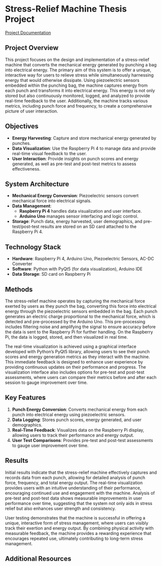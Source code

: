 # Stress-Relief Machine Thesis Project
[Project Documentation](https://drive.google.com/file/d/1iMPNBOdpfOEvFFSqey7Y29en5z9UktFZ/view?usp=drive_link)

## Project Overview
This project focuses on the design and implementation of a stress-relief machine that converts the mechanical energy generated by punching a bag into electrical energy. The primary aim of this system is to offer a unique, interactive way for users to relieve stress while simultaneously harnessing energy that would otherwise dissipate. Using piezoelectric sensors embedded within the punching bag, the machine captures energy from each punch and transforms it into electrical energy. This energy is not only stored but also continuously monitored, logged, and analyzed to provide real-time feedback to the user. Additionally, the machine tracks various metrics, including punch force and frequency, to create a comprehensive picture of user interaction.

## Objectives
- **Energy Harvesting**: Capture and store mechanical energy generated by punches.
- **Data Visualization**: Use the Raspberry Pi 4 to manage data and provide real-time visual feedback to the user.
- **User Interaction**: Provide insights on punch scores and energy generated, as well as pre-test and post-test metrics to assess effectiveness.

## System Architecture
- **Mechanical Energy Conversion**: Piezoelectric sensors convert mechanical force into electrical signals.
- **Data Management**: 
    - **Raspberry Pi 4** handles data visualization and user interface.
    - **Arduino Uno** manages sensor interfacing and logic control.
- **Storage**: Punch data, energy harvested, user demographics, and pre-test/post-test results are stored on an SD card attached to the Raspberry Pi 4.

## Technology Stack
- **Hardware**: Raspberry Pi 4, Arduino Uno, Piezoelectric Sensors, AC-DC Converter
- **Software**: Python with PyQt5 (for data visualization), Arduino IDE
- **Data Storage**: SD card on Raspberry Pi

## Methods
The stress-relief machine operates by capturing the mechanical force exerted by users as they punch the bag, converting this force into electrical energy through the piezoelectric sensors embedded in the bag. Each punch generates an electric charge proportional to the mechanical force, which is detected and pre-processed by the Arduino Uno. This pre-processing includes filtering noise and amplifying the signal to ensure accuracy before the data is sent to the Raspberry Pi for further handling. On the Raspberry Pi, the data is logged, stored, and then visualized in real time.

The real-time visualization is achieved using a graphical interface developed with Python’s PyQt5 library, allowing users to see their punch scores and energy generation metrics as they interact with the machine. This immediate feedback is designed to enhance user experience by providing continuous updates on their performance and progress. The visualization interface also includes options for pre-test and post-test assessments, where users can compare their metrics before and after each session to gauge improvement over time.

## Key Features
1. **Punch Energy Conversion**: Converts mechanical energy from each punch into electrical energy using piezoelectric sensors.
2. **Data Logging**: Stores punch scores, energy generated, and user demographics.
3. **Real-Time Feedback**: Visualizes data on the Raspberry Pi display, allowing users to track their performance and energy output.
4. **User Test Comparisons**: Provides pre-test and post-test assessments to gauge user improvement over time.

## Results
Initial results indicate that the stress-relief machine effectively captures and records data from each punch, allowing for detailed analysis of punch force, frequency, and total energy output. The real-time visualization provides users with an intuitive understanding of their performance, encouraging continued use and engagement with the machine. Analysis of pre-test and post-test data shows measurable improvements in user performance over time, suggesting that the system not only aids in stress relief but also enhances user strength and consistency.

User testing demonstrates that the machine is successful in offering a unique, interactive form of stress management, where users can visibly track their exertion and energy output. By combining physical activity with measurable feedback, the machine provides a rewarding experience that encourages repeated use, ultimately contributing to long-term stress management.


## Additional Resources
